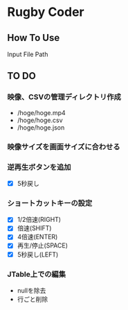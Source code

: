 # Rugby Coder

## How To Use

Input File Path

## TO DO

### 映像、CSVの管理ディレクトリ作成

- /hoge/hoge.mp4
- /hoge/hoge.csv
- /hoge/hoge.json

### 映像サイズを画面サイズに合わせる

### 逆再生ボタンを追加

- [x] 5秒戻し

### ショートカットキーの設定

- [x] 1/2倍速(RIGHT)
- [x] 倍速(SHIFT)
- [x] 4倍速(ENTER)
- [x] 再生/停止(SPACE)
- [x] 5秒戻し(LEFT)

### JTable上での編集

- nullを除去
- 行ごと削除